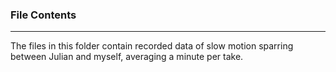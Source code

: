 ### File Contents

---

The files in this folder contain recorded data of slow motion sparring between Julian and myself, averaging a minute per take.
